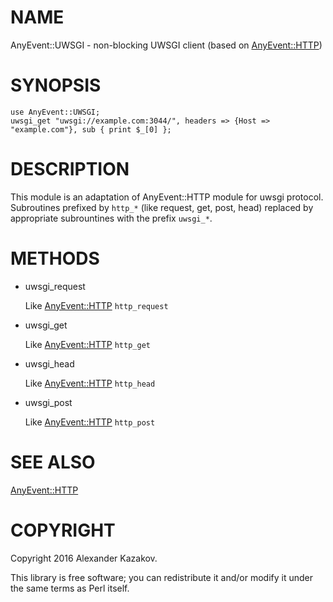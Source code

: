 # NAME

AnyEvent::UWSGI - non-blocking UWSGI client (based on [AnyEvent::HTTP](https://metacpan.org/pod/AnyEvent::HTTP))

# SYNOPSIS

    use AnyEvent::UWSGI;
    uwsgi_get "uwsgi://example.com:3044/", headers => {Host => "example.com"}, sub { print $_[0] };

# DESCRIPTION

This module is an adaptation of AnyEvent::HTTP module for uwsgi protocol.
Subroutines prefixed by `http_*` (like request, get, post, head) replaced by appropriate subrountines with the prefix `uwsgi_*`.

# METHODS

- uwsgi\_request

    Like [AnyEvent::HTTP](https://metacpan.org/pod/AnyEvent::HTTP) `http_request`

- uwsgi\_get

    Like [AnyEvent::HTTP](https://metacpan.org/pod/AnyEvent::HTTP) `http_get`

- uwsgi\_head

    Like [AnyEvent::HTTP](https://metacpan.org/pod/AnyEvent::HTTP) `http_head`

- uwsgi\_post

    Like [AnyEvent::HTTP](https://metacpan.org/pod/AnyEvent::HTTP) `http_post`

# SEE ALSO

[AnyEvent::HTTP](https://metacpan.org/pod/AnyEvent::HTTP)

# COPYRIGHT

Copyright 2016 Alexander Kazakov.

This library is free software; you can redistribute it and/or
modify it under the same terms as Perl itself.
